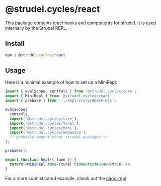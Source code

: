 # @strudel.cycles/react

This package contains react hooks and components for strudel. It is used internally by the Strudel REPL.

## Install

```js
npm i @strudel.cycles/react
```

## Usage

Here is a minimal example of how to set up a MiniRepl:

```jsx
import { evalScope, controls } from '@strudel.cycles/core';
import { MiniRepl } from '@strudel.cycles/react';
import { prebake } from '../repl/src/prebake.mjs';

evalScope(
  controls,
  import('@strudel.cycles/core'),
  import('@strudel.cycles/tonal'),
  import('@strudel.cycles/mini'),
  import('@strudel.cycles/webaudio'),
  /* probably import other strudel packages */
);

prebake();

export function Repl({ tune }) {
  return <MiniRepl tune={tune} hideOutsideView={true} />;
}
```

For a more sophisticated example, check out the [nano-repl](./examples/nano-repl/)!
